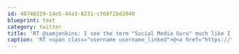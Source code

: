 ```yaml
---
id: 48740229-14e5-44a3-8231-cf68f2bd2040
blueprint: text
category: twitter
title: 'RT @samjenkins: I see the term "Social Media Guru" much like I view an Affliction t-shirt.'
caption: 'RT <span class="username username_linked">@<a href="https://twitter.com/samjenkins" title="Sam Jenkins (he/him)">samjenkins</a></span>: I see the term "Social Media Guru" much like I view an Affliction t-shirt.'
---
```

